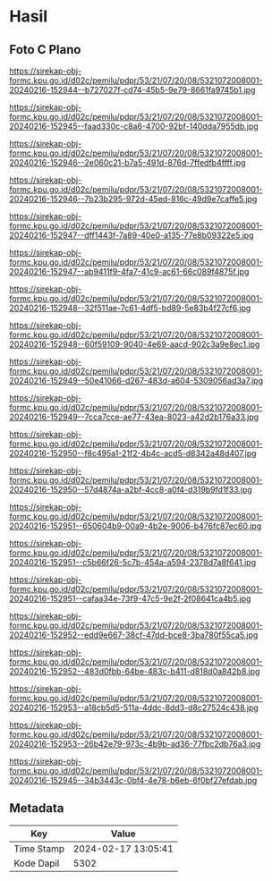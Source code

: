 # Hasil

## Foto C Plano

https://sirekap-obj-formc.kpu.go.id/d02c/pemilu/pdpr/53/21/07/20/08/5321072008001-20240216-152944--b727027f-cd74-45b5-9e79-8661fa9745b1.jpg

https://sirekap-obj-formc.kpu.go.id/d02c/pemilu/pdpr/53/21/07/20/08/5321072008001-20240216-152945--faad330c-c8a6-4700-92bf-140dda7955db.jpg

https://sirekap-obj-formc.kpu.go.id/d02c/pemilu/pdpr/53/21/07/20/08/5321072008001-20240216-152946--2e060c21-b7a5-491d-876d-7ffedfb4ffff.jpg

https://sirekap-obj-formc.kpu.go.id/d02c/pemilu/pdpr/53/21/07/20/08/5321072008001-20240216-152946--7b23b295-972d-45ed-816c-49d9e7caffe5.jpg

https://sirekap-obj-formc.kpu.go.id/d02c/pemilu/pdpr/53/21/07/20/08/5321072008001-20240216-152947--dff1443f-7a89-40e0-a135-77e8b09322e5.jpg

https://sirekap-obj-formc.kpu.go.id/d02c/pemilu/pdpr/53/21/07/20/08/5321072008001-20240216-152947--ab9411f9-4fa7-41c9-ac61-66c089f4875f.jpg

https://sirekap-obj-formc.kpu.go.id/d02c/pemilu/pdpr/53/21/07/20/08/5321072008001-20240216-152948--32f511ae-7c61-4df5-bd89-5e83b4f27cf6.jpg

https://sirekap-obj-formc.kpu.go.id/d02c/pemilu/pdpr/53/21/07/20/08/5321072008001-20240216-152948--60f59109-9040-4e69-aacd-902c3a9e8ec1.jpg

https://sirekap-obj-formc.kpu.go.id/d02c/pemilu/pdpr/53/21/07/20/08/5321072008001-20240216-152949--50e41066-d267-483d-a604-5309056ad3a7.jpg

https://sirekap-obj-formc.kpu.go.id/d02c/pemilu/pdpr/53/21/07/20/08/5321072008001-20240216-152949--7cca7cce-ae77-43ea-8023-a42d2b176a33.jpg

https://sirekap-obj-formc.kpu.go.id/d02c/pemilu/pdpr/53/21/07/20/08/5321072008001-20240216-152950--f8c495a1-21f2-4b4c-acd5-d8342a48d407.jpg

https://sirekap-obj-formc.kpu.go.id/d02c/pemilu/pdpr/53/21/07/20/08/5321072008001-20240216-152950--57d4874a-a2bf-4cc8-a0f4-d319b9fd1f33.jpg

https://sirekap-obj-formc.kpu.go.id/d02c/pemilu/pdpr/53/21/07/20/08/5321072008001-20240216-152951--650604b9-00a9-4b2e-9006-b476fc87ec60.jpg

https://sirekap-obj-formc.kpu.go.id/d02c/pemilu/pdpr/53/21/07/20/08/5321072008001-20240216-152951--c5b66f26-5c7b-454a-a594-2378d7a8f641.jpg

https://sirekap-obj-formc.kpu.go.id/d02c/pemilu/pdpr/53/21/07/20/08/5321072008001-20240216-152951--cafaa34e-73f9-47c5-9e2f-2f08641ca4b5.jpg

https://sirekap-obj-formc.kpu.go.id/d02c/pemilu/pdpr/53/21/07/20/08/5321072008001-20240216-152952--edd9e667-38cf-47dd-bce8-3ba780f55ca5.jpg

https://sirekap-obj-formc.kpu.go.id/d02c/pemilu/pdpr/53/21/07/20/08/5321072008001-20240216-152952--483d0fbb-64be-483c-b411-d818d0a842b8.jpg

https://sirekap-obj-formc.kpu.go.id/d02c/pemilu/pdpr/53/21/07/20/08/5321072008001-20240216-152953--a18cb5d5-511a-4ddc-8dd3-d8c27524c438.jpg

https://sirekap-obj-formc.kpu.go.id/d02c/pemilu/pdpr/53/21/07/20/08/5321072008001-20240216-152953--26b42e79-973c-4b9b-ad36-77fbc2db76a3.jpg

https://sirekap-obj-formc.kpu.go.id/d02c/pemilu/pdpr/53/21/07/20/08/5321072008001-20240216-152945--34b3443c-0bf4-4e78-b6eb-6f0bf27efdab.jpg


## Metadata

| Key        | Value               |
| ---------- | ------------------- |
| Time Stamp | 2024-02-17 13:05:41 |
| Kode Dapil | 5302                |



